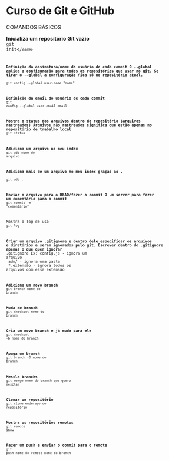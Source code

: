 # Curso de Git e GitHub

COMANDOS BÁSICOS

<b>Inicializa um repositório Git vazio</b>
<br><code>git init</<code>code>

<b>Definição da assinatura/nome do usuário de cada commit 
O --global aplica a configuração para todos os repositórios que usar no git. Se tirar o --global a configuração fica só no repositório atual.</b> 
<br><code>git config --global user.name "nome"</code>

<b>Definição da email do usuário de cada commit</b> 
<br><code>git config --global user.email email</code>

<b>Mostra o status dos arquivos dentro do repositório (arquivos rastreados) 
Arquivos não rastreados significa que estão apenas no repositório de trabalho local</b> 
<br><code>git status</code>

<b>Adiciona um arquivo no meu index </b>
<br><code>git add nome do arquivo</code>

<b>Adiciona mais de um arquivo no meu index graças ao .</b> 
<br><code>git add .</code>

<b>Enviar o arquivo para o HEAD/fazer o commit 
O -m server para fazer um comentário para o commit </b>
<br><code>git commit -m "comentário"</code>

Mostra o log de uso 
<br><code>git log </code>

<b>Criar um arquivo .gitignore e dentro dele especificar os arquivos e diretórios a serem ignorados pelo git. 
Escrever dentro do .gitignore apenas o que quer ignorar </b>
	<br>.gitignore
	Ex: config.js - ignora um arquivo<br>
	adm/ - ignora uma pasta<br>
	*.extensão - ignora todos os arquivos com essa extensão

<b>Adiciona um novo branch</b>
<br><code>git branch nome do branch</code>

<b>Muda de branch </b>
<br><code>git checkout nome do branch</code>

<b>Cria um novo branch e já muda para ele</b>
<br><code>git checkout -b nome do branch</code>

<b>Apaga um branch </b>
<br><code>git branch -D nome do branch</code>

<b>Mescla branchs </b>
<br><code>git merge nome do branch que quero mesclar</code>

<b>Clonar um repositório </b>
<br><code>git clone endereço do repositório</code>

<b>Mostra os repositórios remotos </b>
<br><code>git remote show</code>

<b>Fazer um push e enviar o commit para o remote </b>
<br><code>git push nome do remote nome do branch</code>
